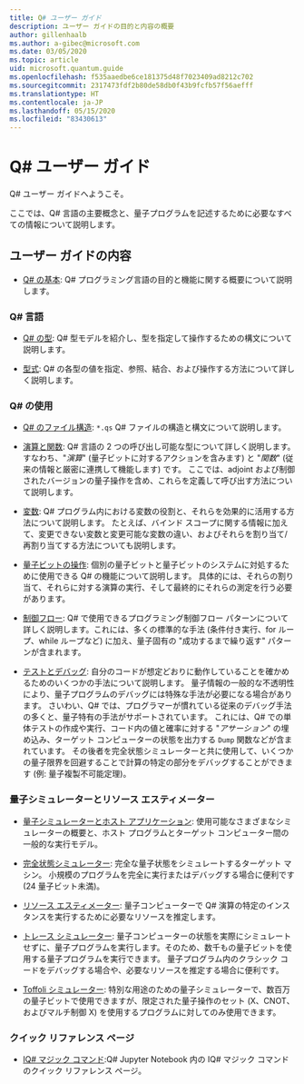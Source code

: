 ```yaml
---
title: Q# ユーザー ガイド
description: ユーザー ガイドの目的と内容の概要
author: gillenhaalb
ms.author: a-gibec@microsoft.com
ms.date: 03/05/2020
ms.topic: article
uid: microsoft.quantum.guide
ms.openlocfilehash: f535aaedbe6ce181375d48f7023409ad8212c702
ms.sourcegitcommit: 2317473fdf2b80de58db0f43b9fcfb57f56aefff
ms.translationtype: HT
ms.contentlocale: ja-JP
ms.lasthandoff: 05/15/2020
ms.locfileid: "83430613"
---
```

# <a name="the-q-user-guide"></a>Q# ユーザー ガイド

Q# ユーザー ガイドへようこそ。 

ここでは、Q# 言語の主要概念と、量子プログラムを記述するために必要なすべての情報について説明します。

## <a name="user-guide-contents"></a>ユーザー ガイドの内容

- [Q# の基本](xref:microsoft.quantum.guide.basics): Q# プログラミング言語の目的と機能に関する概要について説明します。 

### <a name="q-language"></a>Q# 言語

- [Q# の型](xref:microsoft.quantum.guide.types): Q# 型モデルを紹介し、型を指定して操作するための構文について説明します。

- [型式](xref:microsoft.quantum.guide.expressions): Q# の各型の値を指定、参照、結合、および操作する方法について詳しく説明します。 

### <a name="using-q"></a>Q# の使用

- [Q# のファイル構造](xref:microsoft.quantum.guide.filestructure): `*.qs` Q# ファイルの構造と構文について説明します。

- [演算と関数](xref:microsoft.quantum.guide.operationsfunctions): Q# 言語の 2 つの呼び出し可能な型について詳しく説明します。すなわち、"*演算*" (量子ビットに対するアクションを含みます) と "*関数*" (従来の情報と厳密に連携して機能します) です。 
    ここでは、adjoint および制御されたバージョンの量子操作を含め、これらを定義して呼び出す方法について説明します。

- [変数](xref:microsoft.quantum.guide.variables): Q# プログラム内における変数の役割と、それらを効果的に活用する方法について説明します。 
    たとえば、バインド スコープに関する情報に加えて、変更できない変数と変更可能な変数の違い、およびそれらを割り当て/再割り当てする方法についても説明します。

- [量子ビットの操作](xref:microsoft.quantum.guide.qubits): 個別の量子ビットと量子ビットのシステムに対処するために使用できる Q# の機能について説明します。 
    具体的には、それらの割り当て、それらに対する演算の実行、そして最終的にそれらの測定を行う必要があります。 

- [制御フロー](xref:microsoft.quantum.guide.controlflow): Q# で使用できるプログラミング制御フロー パターンについて詳しく説明します。これには、多くの標準的な手法 (条件付き実行、for ループ、while ループなど) に加え、量子固有の "成功するまで繰り返す" パターンが含まれます。

- [テストとデバッグ](xref:microsoft.quantum.guide.testingdebugging): 自分のコードが想定どおりに動作していることを確かめるためのいくつかの手法について説明します。 
    量子情報の一般的な不透明性により、量子プログラムのデバッグには特殊な手法が必要になる場合があります。 
    さいわい、Q# では、プログラマーが慣れている従来のデバッグ手法の多くと、量子特有の手法がサポートされています。 これには、Q# での単体テストの作成や実行、コード内の値と確率に対する "*アサーション*" の埋め込み、ターゲット コンピューターの状態を出力する `Dump` 関数などが含まれています。 
    その後者を完全状態シミュレーターと共に使用して、いくつかの量子限界を回避することで計算の特定の部分をデバッグすることができます (例: 量子複製不可能定理)。

### <a name="quantum-simulators-and-resource-estimators"></a>量子シミュレーターとリソース エスティメーター

- [量子シミュレーターとホスト アプリケーション](xref:microsoft.quantum.machines): 使用可能なさまざまなシミュレーターの概要と、ホスト プログラムとターゲット コンピューター間の一般的な実行モデル。

- [完全状態シミュレーター](xref:microsoft.quantum.machines.full-state-simulator): 完全な量子状態をシミュレートするターゲット マシン。 小規模のプログラムを完全に実行またはデバッグする場合に便利です (24 量子ビット未満)。

- [リソース エスティメーター](xref:microsoft.quantum.machines.resources-estimator): 量子コンピューターで Q# 演算の特定のインスタンスを実行するために必要なリソースを推定します。

- [トレース シミュレーター](xref:microsoft.quantum.machines.qc-trace-simulator.intro): 量子コンピューターの状態を実際にシミュレートせずに、量子プログラムを実行します。そのため、数千もの量子ビットを使用する量子プログラムを実行できます。 量子プログラム内のクラシック コードをデバッグする場合や、必要なリソースを推定する場合に便利です。

- [Toffoli シミュレーター](xref:microsoft.quantum.machines.toffoli-simulator): 特別な用途のための量子シミュレーターで、数百万の量子ビットで使用できますが、限定された量子操作のセット (X、CNOT、およびマルチ制御 X) を使用するプログラムに対してのみ使用できます。

### <a name="quick-reference-pages"></a>クイック リファレンス ページ

- [IQ# マジック コマンド](xref:microsoft.quantum.guide.quickref.iqsharp):Q# Jupyter Notebook 内の IQ# マジック コマンドのクイック リファレンス ページ。
